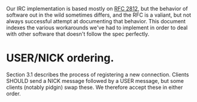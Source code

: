 Our IRC implementation is based mostly on [RFC 2812][rfc], but the
behavior of software out in the wild sometimes differs, and the RFC is a
valiant, but not always successful attempt at documenting that behavior.
This document indexes the various workarounds we've had to implement in
order to deal with other software that doesn't follow the spec
perfectly.

# USER/NICK ordering.

Section 3.1 describes the process of registering a new connection.
Clients SHOULD send a NICK message followed by a USER message, but some
clients (notably pidgin) swap these. We therefore accept these in either
order.


[rfc]: https://www.rfc-editor.org/rfc/rfc2812.txt
